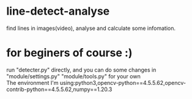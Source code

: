 # line-detect-analyse
find lines in images(video), analyse and calculate some infomation.  
# for beginers of course :)
run "detecter.py" directly, and you can do some changes in "module/settings.py" "module/tools.py" for your own  
The environment I'm using:python3,opencv-python==4.5.5.62,opencv-contrib-python==4.5.5.62,numpy==1.20.3
